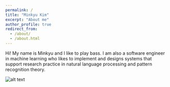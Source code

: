 ```yaml
---
permalink: /
title: "Minkyu Kim"
excerpt: "About me"
author_profile: true
redirect_from: 
  - /about/
  - /about.html
---
```


Hi! My name is Minkyu and I like to play bass. I am also a software engineer in machine learning who likes to implement and designs systems that support research practice in natural language processing and pattern recognition theory.

![alt text](https://minkyuk.github.io/files/scatter.png "scatter")
